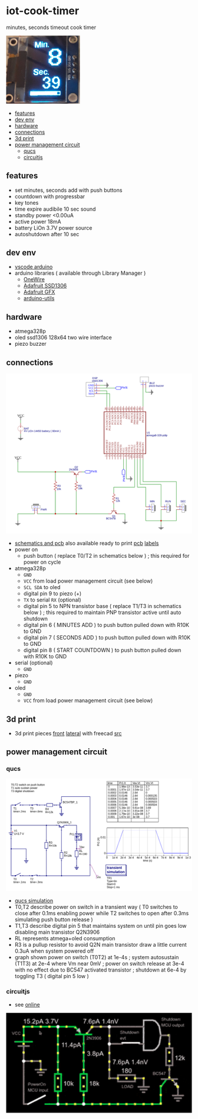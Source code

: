 # iot-cook-timer

minutes, seconds timeout cook timer

<img src="doc/menu.png" width=200/>

<!-- TOC -->
* [features](#features)
* [dev env](#dev-env)
* [hardware](#hardware)
* [connections](#connections)
* [3d print](#3d-print)
* [power management circuit](#power-management-circuit)
  + [qucs](#qucs)
  + [circuitjs](#circuitjs)
<!-- TOCEND -->

## features

- set minutes, seconds add with push buttons
- countdown with progressbar
- key tones
- time expire audibile 10 sec sound
- standby power <0.00uA
- active power 18mA
- battery LiOn 3.7V power source
- autoshutdown after 10 sec

## dev env

- [vscode arduino](https://github.com/devel0/knowledge/blob/master/doc/vscode-arduino.md)
- arduino libraries ( available through Library Manager )
  - [OneWire](https://www.pjrc.com/teensy/td_libs_OneWire.html)
  - [Adafruit SSD1306](https://github.com/adafruit/Adafruit_SSD1306)
  - [Adafruit GFX](https://github.com/adafruit/Adafruit-GFX-Library)
  - [arduino-utils](https://github.com/devel0/iot-arduino-utils)

## hardware

- atmega328p
- oled ssd1306 128x64 two wire interface
- piezo buzzer

## connections

![img](doc/schematics.png)

- [schematics and pcb](https://easyeda.com/editor#id=|7909cea401894073bcae4e8e6450cbe7|0390ee86049a4889954c34540dc8de61) also available ready to print [pcb](doc/pcb.pdf) [labels](doc/pcb-labels.pdf)
- power on
  - push button ( replace T0/T2 in schematics below ) ; this required for power on cycle
- atmega328p
  - `GND`
  - `VCC` from load power management circuit (see below)
  - `SCL SDA` to oled
  - digital pin 9 to piezo (+)
  - `TX` to serial `RX` (optional)
  - digital pin 5 to NPN transistor base ( replace T1/T3 in schematics below ) ; this required to maintain PNP transistor active until auto shutdown
  - digital pin 6 ( MINUTES ADD ) to push button pulled down with R10K to GND
  - digital pin 7 ( SECONDS ADD ) to push button pulled down with R10K to GND
  - digital pin 8 ( START COUNTDOWN ) to push button pulled down with R10K to GND
- serial (optional)
  - `GND`
- piezo
  - `GND`
- oled
  - `GND`
  - `VCC` from load power management circuit (see below)  

## 3d print

- 3d print pieces [front](doc/front.stl) [lateral](doc/tri.stl) with freecad [src](doc/box.fcstd)

## power management circuit

### qucs

![img](doc/power-management-circuit.png)

- [qucs simulation](doc/prj.sch)
- T0,T2 describe power on switch in a transient way ( T0 switches to close after 0.1ms enabling power while T2 switches to open after 0.3ms simulating push button release )
- T1,T3 describe digital pin 5 that maintains system on until pin goes low disabling main transistor Q2N3906
- RL represents atmega+oled consumption
- R3 is a pullup resistor to avoid Q2N main transistor draw a little current 0.3uA when system powered off
- graph shown power on switch (T0T2) at 1e-4s ; system autosustain (T1T3) at 2e-4 where Vm near 0mV ; power on switch release at 3e-4 with no effect due to BC547 activated transistor ; shutdown at 6e-4 by toggling T3 ( digital pin 5 low )

### circuitjs

- see [online](http://lushprojects.com/circuitjs/circuitjs.html?ctz=CQAgjCAMB0l3AWAnC1b0DYrTAgrMkrrhmABwBMkuIeAzLSKbQKYC0YYAUAM4h2QETIXTwVhUcCAAuAJwCuLLgDd+gkBywChbMpEn6E+utADsB7Hi4B3NTrBb1GIZC6zaprPryeNCMpJgVHBc0h5e4fziEBBsJhjoZEZG8HggCNB4eGh6nmRIZHgY7AF0dOYAJiwAZgCG8gA20qHpDn4BCG26+rEQ8YkOFHTBWBzQlHRoCBRgSBh4kGTs5pP6VXWNzbYpGnr8GAHdUG77Ac6nGm098K7bXf6to23c7p1PWG8SPXohtnQHElE4nOrncYgCbQQ5yu4D0XAAHukZhoiulkCiGEIAhQAHKrDAI2j4cDeBLgTEgAIAIQAwgRTIS6EE1Px0QghFiQAAFAD21hYsgA8gA7AA6ouFAFkaQBVUU8ACWwoADvJmoj-DoMOY8LMMelKSAAMoACzVFT5YolLGUW3S5yOCGGu2MXDAC1oFEO5yK+jYIJA4mM0AJfH8foe4PaFjkikJRViRCYkAYbFM5k5pvNlvFUtl8p5atVdv+hzapZd4BsF3OnxB1ahOj2jejt1oGH0tba9dsvokfedrgA5p6IVgo4PjiPsuJnTP0gF9MP+P9LlpV0vjn91JoV+8t-am94vZW2+Hoy22A8zw6Hi3y9W+-6hD5Rj3Is+P9fq9pKxWjnQhJeuI-ppBQBQaBg4icgAajSNKEv4Kwvos-AZoaAAygoAIIACJcEAA)

<img src="doc/sim-circuitjs.gif" width=600/>